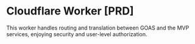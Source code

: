 # Cloudflare Worker [PRD]

This worker handles routing and translation between GOAS and the MVP services, enjoying security and user-level authorization.